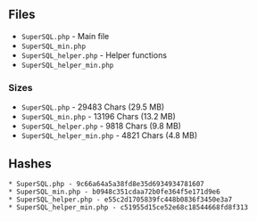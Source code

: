 ## Files

* `SuperSQL.php` - Main file
* `SuperSQL_min.php`
* `SuperSQL_helper.php` - Helper functions
* `SuperSQL_helper_min.php`

### Sizes

* `SuperSQL.php` - 29483 Chars (29.5 MB)
* `SuperSQL_min.php` - 13196 Chars (13.2 MB)
* `SuperSQL_helper.php` - 9818 Chars (9.8 MB)
* `SuperSQL_helper_min.php` - 4821 Chars (4.8 MB)

## Hashes

```
* SuperSQL.php - 9c66a64a5a38fd8e35d6934934781607
* SuperSQL_min.php - b0948c351cdaa72b0fe364f5e171d9e6
* SuperSQL_helper.php - e55c2d1705839fc448b0836f3450e3a7
* SuperSQL_helper_min.php - c51955d15ce52e68c18544668fd8f313
```
